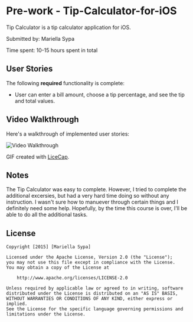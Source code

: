 # Pre-work - Tip-Calculator-for-iOS

Tip Calculator is a tip calculator application for iOS.

Submitted by: Mariella Sypa

Time spent: 10-15 hours spent in total

## User Stories

The following **required** functionality is complete:
* User can enter a bill amount, choose a tip percentage, and see the tip and total values.


## Video Walkthrough 

Here's a walkthrough of implemented user stories:

<img src='http://i.imgur.com/RXr02OX.gif' title='Video Walkthrough' width='' alt='Video Walkthrough' />

GIF created with [LiceCap](http://www.cockos.com/licecap/).

## Notes

The Tip Calculator was easy to complete. However, I tried to complete the additional excersies, but had a very hard time doing so without any instruction. I wasn't sure how to manuever through certain things and I definitely need some help. Hopefully, by the time this course is over, I'll be able to do all the additional tasks. 

## License

    Copyright [2015] [Mariella Sypa]

    Licensed under the Apache License, Version 2.0 (the "License");
    you may not use this file except in compliance with the License.
    You may obtain a copy of the License at

        http://www.apache.org/licenses/LICENSE-2.0

    Unless required by applicable law or agreed to in writing, software
    distributed under the License is distributed on an "AS IS" BASIS,
    WITHOUT WARRANTIES OR CONDITIONS OF ANY KIND, either express or implied.
    See the License for the specific language governing permissions and
    limitations under the License.

